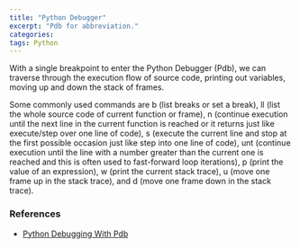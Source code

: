 ```yaml
---
title: "Python Debugger"
excerpt: "Pdb for abbreviation."
categories:
tags: Python
---
```


With a single breakpoint to enter the Python Debugger (Pdb), we can traverse through the execution flow of source code, printing out variables, moving up and down the stack of frames.

Some commonly used commands are b (list breaks or set a break), ll (list the whole source code of current function or frame), n (continue execution until the next line in the current function is reached or it returns just like execute/step over one line of code), s (execute the current line and stop at the first possible occasion just like step into one line of code), unt (continue execution until the line with a number greater than the current one is reached and this is often used to fast-forward loop iterations), p (print the value of an expression), w (print the current stack trace), u (move one frame up in the stack trace), and d (move one frame down in the stack trace).

### References

- [Python Debugging With Pdb](https://realpython.com/python-debugging-pdb/)
